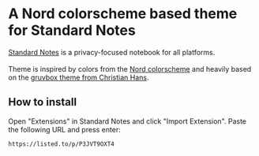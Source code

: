 # A Nord colorscheme based theme for Standard Notes

[Standard Notes](https://standardnotes.org/) is a privacy-focused notebook for all platforms.<br><br>
Theme is inspired by colors from the [Nord colorscheme](https://www.nordtheme.com/) and heavily based on the [gruvbox theme from Christian Hans](https://github.com/christianhans/sn-gruvbox-dark-theme).<br>

## How to install

Open "Extensions" in Standard Notes and click "Import Extension". Paste the following URL and press enter:

```
https://listed.to/p/P3JVT9OXT4
```
